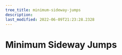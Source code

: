 ```yaml
---
tree_title: minimum-sideway-jumps
description: 
last_modified: 2022-06-09T21:23:28.2328
---
```


# Minimum Sideway Jumps
